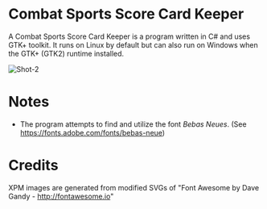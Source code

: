 # Combat Sports Score Card Keeper

A Combat Sports Score Card Keeper is a program written in C# and uses GTK+ toolkit. It runs on Linux by default but can also run on Windows when the GTK+ (GTK2) runtime installed.


![Shot-2](https://user-images.githubusercontent.com/21159693/72396505-dcb0db00-370a-11ea-92d4-e1fe237c6120.png)



# Notes
- The program attempts to find and utilize the font *Bebas Neues*.  (See https://fonts.adobe.com/fonts/bebas-neue) 


# Credits
XPM images are generated from modified SVGs of "Font Awesome by Dave Gandy - http://fontawesome.io"

